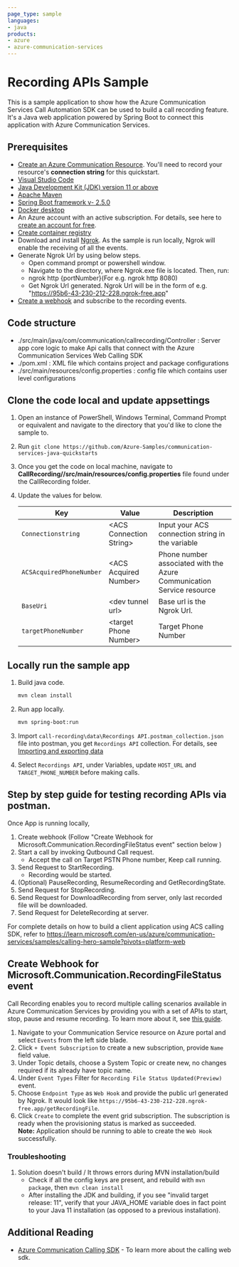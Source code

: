 ```yaml
---
page_type: sample
languages:
- java
products:
- azure
- azure-communication-services
---
```


# Recording APIs Sample

This is a sample application to show how the Azure Communication Services Call Automation SDK can be used to build a call recording feature.
It's a Java web application powered by Spring Boot to connect this application with Azure Communication Services.

## Prerequisites

- [Create an Azure Communication Resource](https://learn.microsoft.com/en-us/azure/communication-services/quickstarts/create-communication-resource). You'll need to record your resource\'s **connection string** for this quickstart.
- [Visual Studio Code](https://code.visualstudio.com/download)
- [Java Development Kit (JDK) version 11 or above](https://learn.microsoft.com/en-us/azure/developer/java/fundamentals/java-jdk-install)
- [Apache Maven](https://maven.apache.org/download.cgi)
- [Spring Boot framework v- 2.5.0](https://spring.io/projects/spring-boot)
- [Docker desktop](https://www.docker.com/products/docker-desktop)
- An Azure account with an active subscription. For details, see here to [create an account for free](https://azure.microsoft.com/free/?WT.mc_id=A261C142F).
- [Create container registry](https://learn.microsoft.com/en-us/azure/developer/java/spring-framework/deploy-spring-boot-java-app-on-linux#create-an-azure-container-registry-to-use-as-a-private-docker-registry)
- Download and install [Ngrok](https://www.ngrok.com/download). As the sample is run locally, Ngrok will enable the receiving of all the events.
- Generate Ngrok Url by using below steps.
    - Open command prompt or powershell window.
    - Navigate to the directory, where Ngrok.exe file is located. Then, run:
    - ngrok http {portNumber}(For e.g. ngrok http 8080)
    - Get Ngrok Url generated. Ngrok Url will be in the form of e.g. "https://95b6-43-230-212-228.ngrok-free.app"
- [Create a webhook](https://learn.microsoft.com/en-us/azure/communication-services/quickstarts/voice-video-calling/download-recording-file-sample) and subscribe to the recording events.

## Code structure

- ./src/main/java/com/communication/callrecording/Controller : Server app core logic to make Api calls that connect with the Azure Communication Services Web Calling SDK
- ./pom.xml : XML file which contains project and package configurations
- ./src/main/resources/config.properties : config file which contains user level configurations

## Clone the code local and update appsettings

1. Open an instance of PowerShell, Windows Terminal, Command Prompt or equivalent and navigate to the directory that you'd like to clone the sample to.
2. Run `git clone https://github.com/Azure-Samples/communication-services-java-quickstarts`
3. Once you get the code on local machine, navigate to **CallRecording//src/main/resources/config.properties** file found under the CallRecording folder.
4. Update the values for below.

	| Key | Value | Description |
	| -------- | -------- | -------- |
	| `Connectionstring`    | \<ACS Connection String>   | Input your ACS connection string in the variable   |
	| `ACSAcquiredPhoneNumber`    | \<ACS Acquired Number>   | Phone number associated with the Azure Communication Service resource   |
	| `BaseUri`    | \<dev tunnel url>   | Base url is the Ngrok Url.    |
	| `targetPhoneNumber`    | \<target Phone Number>   | Target Phone Number   |

## Locally run the sample app

1. Build java code.

	```bash
	mvn clean install  
	```

2. Run app locally.

	```bash
	mvn spring-boot:run
	```

3. Import `call-recording\data\Recordings API.postman_collection.json` file into postman, you get `Recordings API` collection. For details, see [Importing and exporting data](https://learning.postman.com/docs/getting-started/importing-and-exporting-data/)

4. Select `Recordings API`, under Variables, update `HOST_URL` and `TARGET_PHONE_NUMBER` before making calls.

## Step by step guide for testing recording APIs via postman.

Once App is running locally,
1. Create webhook (Follow "Create Webhook for Microsoft.Communication.RecordingFileStatus event" section below )
2. Start a call by invoking Qutbound Call request. 
	- Accept the call on Target PSTN Phone number, Keep call running.
5. Send Request to StartRecording.
	- Recording would be started.
6. (Optional) PauseRecording, ResumeRecording and GetRecordingState.
7. Send Request for StopRecording.
8. Send Request for DownloadRecording from server, only last recorded file will be downloaded.
9. Send Request for DeleteRecording at server.

 For complete details on how to build a client application using ACS calling SDK, refer to https://learn.microsoft.com/en-us/azure/communication-services/samples/calling-hero-sample?pivots=platform-web


## Create Webhook for Microsoft.Communication.RecordingFileStatus event

Call Recording enables you to record multiple calling scenarios available in Azure Communication Services by providing you with a set of APIs to start, stop, pause and resume recording. To learn more about it, see [this guide](https://learn.microsoft.com/en-us/azure/communication-services/concepts/voice-video-calling/call-recording). 
1. Navigate to your Communication Service resource on Azure portal and select `Events` from the left side blade.
2. Click `+ Event Subscription` to create a new subscription, provide `Name` field value. 
3. Under Topic details, choose a System Topic or create new, no changes required if its already have topic name.  
4. Under `Event Types` Filter for `Recording File Status Updated(Preview)` event. 
5. Choose `Endpoint Type` as `Web Hook` and provide the public url generated by Ngrok. It would look like `https://95b6-43-230-212-228.ngrok-free.app/getRecordingFile`.  
6. Click `Create` to complete the event grid subscription. The subscription is ready when the provisioning status is marked as succeeded.  
**Note:** Application should be running to able to create the `Web Hook` successfully.

### Troubleshooting

1. Solution doesn\'t build / It throws errors during MVN installation/build
	- Check if all the config keys are present, and rebuild with `mvn package`, then `mvn clean install`
	- After installing the JDK and building, if you see "invalid target release: 11", verify that your JAVA_HOME variable does in fact point to your Java 11 installation (as opposed to a previous installation).

## Additional Reading

- [Azure Communication Calling SDK](https://learn.microsoft.com/en-us/azure/communication-services/concepts/voice-video-calling/calling-sdk-features) - To learn more about the calling web sdk.
